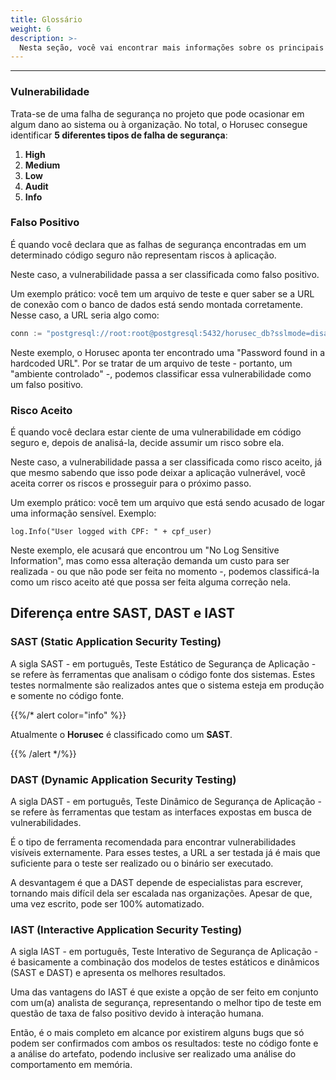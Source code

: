 ```yaml
---
title: Glossário
weight: 6
description: >-
  Nesta seção, você vai encontrar mais informações sobre os principais conceitos do Horusec.
---
```


---

### **Vulnerabilidade**

Trata-se de uma falha de segurança no projeto que pode ocasionar em algum dano ao sistema ou à organização. No total, o Horusec consegue identificar **5 diferentes tipos de falha de segurança**: 

1. **High**
2. **Medium**
3. **Low**
4. **Audit**
5. **Info**

### **Falso Positivo**

É quando você declara que as falhas de segurança encontradas em um determinado código seguro não representam riscos à aplicação.

Neste caso, a vulnerabilidade passa a ser classificada como falso positivo.

Um exemplo prático: você tem um arquivo de teste e quer saber se a URL de conexão com o banco de dados está sendo montada corretamente. Nesse caso, a URL seria algo como:

```go
conn := "postgresql://root:root@postgresql:5432/horusec_db?sslmode=disable"
```

Neste exemplo, o Horusec aponta ter encontrado uma "Password found in a hardcoded URL". Por se tratar de um arquivo de teste - portanto, um "ambiente controlado" -, podemos classificar essa vulnerabilidade como um falso positivo.

### **Risco Aceito**

É quando você declara estar ciente de uma vulnerabilidade em código seguro e, depois de analisá-la, decide assumir um risco sobre ela.

Neste caso, a vulnerabilidade passa a ser classificada como risco aceito, já que mesmo sabendo que isso pode deixar a aplicação vulnerável, você aceita correr os riscos e prosseguir para o próximo passo.

Um exemplo prático: você tem um arquivo que está sendo acusado de logar uma informação sensível. Exemplo: 

`log.Info("User logged with CPF: " + cpf_user)`

Neste exemplo, ele acusará que encontrou um "No Log Sensitive Information", mas como essa alteração demanda um custo para ser realizada - ou que não pode ser feita no momento -, podemos classificá-la como um risco aceito até que possa ser feita alguma correção nela.

## **Diferença entre SAST, DAST e IAST**

### SAST **\(Static Application Security Testing\)**

A sigla SAST - em português, Teste Estático de Segurança de Aplicação - se refere às ferramentas que analisam o código fonte dos sistemas. Estes testes normalmente são realizados antes que o sistema esteja em produção e somente no código fonte. 

{{%/* alert color="info" %}}

Atualmente o **Horusec** é classificado como um **SAST**.

{{% /alert */%}}

### DAST **\(Dynamic Application Security Testing\)**

A sigla DAST - em português, Teste Dinâmico de Segurança de Aplicação - se refere às ferramentas que testam as interfaces expostas em busca de vulnerabilidades. 

É o tipo de ferramenta recomendada para encontrar vulnerabilidades visíveis externamente. Para esses testes, a URL a ser testada já é mais que suficiente para o teste ser realizado ou o binário ser executado. 

A desvantagem é que a DAST depende de especialistas para escrever, tornando  mais difícil dela ser escalada nas organizações. Apesar de que, uma vez escrito, pode ser 100% automatizado.

### IAST **\(Interactive Application Security Testing\)**

A sigla IAST - em português, Teste Interativo de Segurança de Aplicação - é basicamente a combinação dos modelos de testes estáticos e dinâmicos \(SAST e DAST\) e apresenta os melhores resultados.

Uma das vantagens do IAST é que existe a opção de ser feito em conjunto com um(a) analista de segurança, representando o melhor tipo de teste em questão de taxa de falso positivo devido à interação humana. 

Então, é o mais completo em alcance por existirem alguns bugs que só podem ser confirmados com ambos os resultados: teste no código fonte e a análise do artefato, podendo inclusive ser realizado uma análise do comportamento em memória.